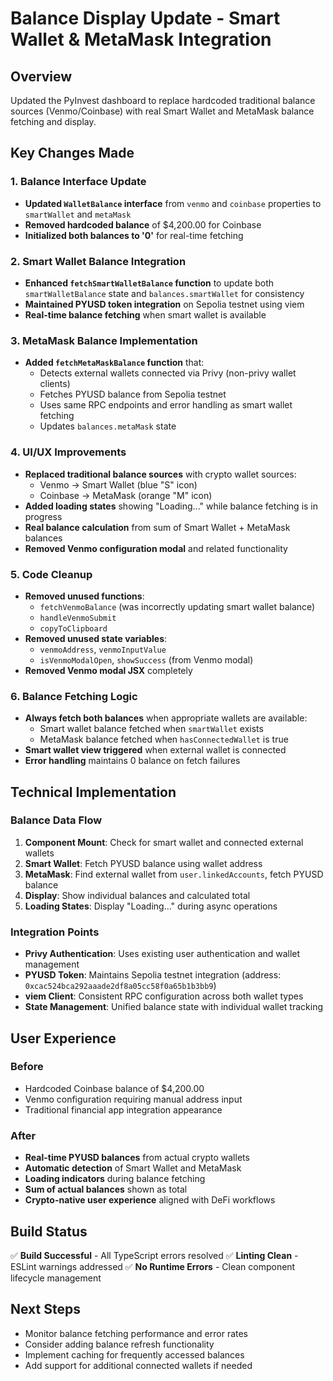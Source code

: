 # Balance Display Update - Smart Wallet & MetaMask Integration

## Overview

Updated the PyInvest dashboard to replace hardcoded traditional balance sources (Venmo/Coinbase) with real Smart Wallet and MetaMask balance fetching and display.

## Key Changes Made

### 1. Balance Interface Update
- **Updated `WalletBalance` interface** from `venmo` and `coinbase` properties to `smartWallet` and `metaMask`
- **Removed hardcoded balance** of $4,200.00 for Coinbase
- **Initialized both balances to '0'** for real-time fetching

### 2. Smart Wallet Balance Integration
- **Enhanced `fetchSmartWalletBalance` function** to update both `smartWalletBalance` state and `balances.smartWallet` for consistency
- **Maintained PYUSD token integration** on Sepolia testnet using viem
- **Real-time balance fetching** when smart wallet is available

### 3. MetaMask Balance Implementation
- **Added `fetchMetaMaskBalance` function** that:
  - Detects external wallets connected via Privy (non-privy wallet clients)
  - Fetches PYUSD balance from Sepolia testnet
  - Uses same RPC endpoints and error handling as smart wallet fetching
  - Updates `balances.metaMask` state

### 4. UI/UX Improvements
- **Replaced traditional balance sources** with crypto wallet sources:
  - Venmo → Smart Wallet (blue "S" icon)
  - Coinbase → MetaMask (orange "M" icon)
- **Added loading states** showing "Loading..." while balance fetching is in progress
- **Real balance calculation** from sum of Smart Wallet + MetaMask balances
- **Removed Venmo configuration modal** and related functionality

### 5. Code Cleanup
- **Removed unused functions**:
  - `fetchVenmoBalance` (was incorrectly updating smart wallet balance)
  - `handleVenmoSubmit`
  - `copyToClipboard`
- **Removed unused state variables**:
  - `venmoAddress`, `venmoInputValue`
  - `isVenmoModalOpen`, `showSuccess` (from Venmo modal)
- **Removed Venmo modal JSX** completely

### 6. Balance Fetching Logic
- **Always fetch both balances** when appropriate wallets are available:
  - Smart wallet balance fetched when `smartWallet` exists
  - MetaMask balance fetched when `hasConnectedWallet` is true
- **Smart wallet view triggered** when external wallet is connected
- **Error handling** maintains 0 balance on fetch failures

## Technical Implementation

### Balance Data Flow
1. **Component Mount**: Check for smart wallet and connected external wallets
2. **Smart Wallet**: Fetch PYUSD balance using wallet address
3. **MetaMask**: Find external wallet from `user.linkedAccounts`, fetch PYUSD balance
4. **Display**: Show individual balances and calculated total
5. **Loading States**: Display "Loading..." during async operations

### Integration Points
- **Privy Authentication**: Uses existing user authentication and wallet management
- **PYUSD Token**: Maintains Sepolia testnet integration (address: `0xcac524bca292aaade2df8a05cc58f0a65b1b3bb9`)
- **viem Client**: Consistent RPC configuration across both wallet types
- **State Management**: Unified balance state with individual wallet tracking

## User Experience

### Before
- Hardcoded Coinbase balance of $4,200.00
- Venmo configuration requiring manual address input
- Traditional financial app integration appearance

### After
- **Real-time PYUSD balances** from actual crypto wallets
- **Automatic detection** of Smart Wallet and MetaMask
- **Loading indicators** during balance fetching
- **Sum of actual balances** shown as total
- **Crypto-native user experience** aligned with DeFi workflows

## Build Status
✅ **Build Successful** - All TypeScript errors resolved
✅ **Linting Clean** - ESLint warnings addressed
✅ **No Runtime Errors** - Clean component lifecycle management

## Next Steps
- Monitor balance fetching performance and error rates
- Consider adding balance refresh functionality
- Implement caching for frequently accessed balances
- Add support for additional connected wallets if needed
